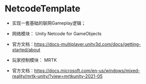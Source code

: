 # NetcodeTemplate

- 实现一套基础的联网Gameplay逻辑；

- 网络模块： Unity Netcode for GameObjects

 - 官方文档：https://docs-multiplayer.unity3d.com/docs/getting-started/about 

- 玩家控制模块： MRTK

 - 官方文档：https://docs.microsoft.com/en-us/windows/mixed-reality/mrtk-unity/?view=mrtkunity-2021-05

